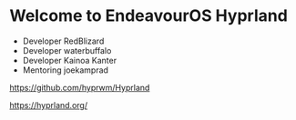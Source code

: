 # Welcome to EndeavourOS Hyprland

* Developer RedBlizard
* Developer waterbuffalo
* Developer Kainoa Kanter
* Mentoring joekamprad

https://github.com/hyprwm/Hyprland

https://hyprland.org/
